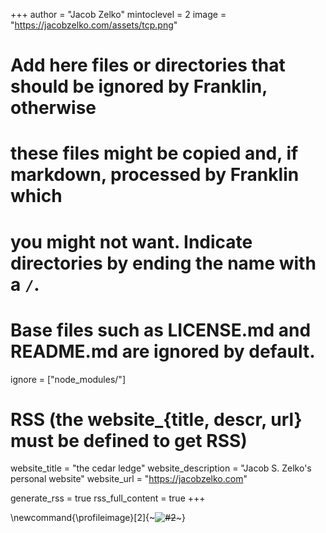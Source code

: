<!--
Add here global page variables to use throughout your website.
-->
+++
author = "Jacob Zelko"
mintoclevel = 2
image = "https://jacobzelko.com/assets/tcp.png"

# Add here files or directories that should be ignored by Franklin, otherwise
# these files might be copied and, if markdown, processed by Franklin which
# you might not want. Indicate directories by ending the name with a `/`.
# Base files such as LICENSE.md and README.md are ignored by default.
ignore = ["node_modules/"]

# RSS (the website_{title, descr, url} must be defined to get RSS)
website_title = "the cedar ledge"
website_description = "Jacob S. Zelko's personal website"
website_url = "https://jacobzelko.com"

generate_rss = true
rss_full_content = true
+++

<!--
Add here global latex commands to use throughout your pages.
-->
\newcommand{\profileimage}[2]{~~~<img src="#1" alt="#2" class="center"/>~~~}
